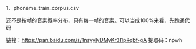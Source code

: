 1、phoneme_train_corpus.csv

还不是按帧的音素概率分布，只有每一帧的音素。可以当成100%来看，先跑通代码

链接：https://pan.baidu.com/s/1nsyyIyDMyKr3I1pRqbf-gA 
提取码：npwh
